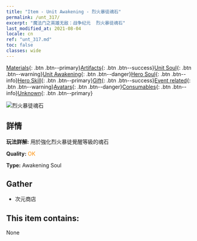 ```yaml
---
title: "Item - Unit Awakening - 烈火暴徒魂石"
permalink: /unt_317/
excerpt: "魔法门之英雄无敌：战争纪元  烈火暴徒魂石"
last_modified_at: 2021-08-04
locale: cn
ref: "unt_317.md"
toc: false
classes: wide
---
```

 [Materials](/ItemsCN/){: .btn .btn--primary}[Artifacts](/ItemsCN/Artifacts/){: .btn .btn--success}[Unit Soul](/ItemsCN/UnitSoul/){: .btn .btn--warning}[Unit Awakening](/ItemsCN/UnitAwakening/){: .btn .btn--danger}[Hero Soul](/ItemsCN/HeroSoul/){: .btn .btn--info}[Hero Skill](/ItemsCN/HeroSkill/){: .btn .btn--primary}[Gift](/ItemsCN/Gift/){: .btn .btn--success}[Event related](/ItemsCN/Events/){: .btn .btn--warning}[Avatars](/ItemsCN/Avatars/){: .btn .btn--danger}[Consumables](/ItemsCN/Consumables/){: .btn .btn--info}[Unknown](/ItemsCN/Unknown/){: .btn .btn--primary}

 ![烈火暴徒魂石](/images/u/tia_liehuojingling.jpg)

## 詳情
 **玩法詳解:** 用於強化烈火暴徒覺醒等級的魂石

 **Quality:** <span style="color: #FF8C00">OK</span>

 **Type:** Awakening Soul

## Gather

*    次元商店 

## This item contains:

  None

